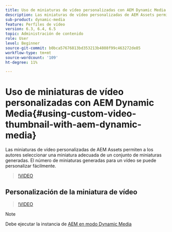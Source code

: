 ```yaml
---
title: Uso de miniaturas de vídeo personalizadas con AEM Dynamic Media
description: Las miniaturas de vídeo personalizadas de AEM Assets permiten a los autores seleccionar una miniatura adecuada de un conjunto de miniaturas generadas. El número de miniaturas generadas para un vídeo se puede personalizar fácilmente.
sub-product: dynamic-media
feature: Perfiles de vídeo
version: 6.3, 6.4, 6.5
topic: Administración de contenido
role: User
level: Beginner
source-git-commit: b0bca57676813bd353213b4808f99c463272de85
workflow-type: tm+mt
source-wordcount: '109'
ht-degree: 11%

---
```



# Uso de miniaturas de vídeo personalizadas con AEM Dynamic Media{#using-custom-video-thumbnail-with-aem-dynamic-media}

Las miniaturas de vídeo personalizadas de AEM Assets permiten a los autores seleccionar una miniatura adecuada de un conjunto de miniaturas generadas. El número de miniaturas generadas para un vídeo se puede personalizar fácilmente.

>[!VIDEO](https://video.tv.adobe.com/v/16467/?quality=9&learn=on)

## Personalización de la miniatura de vídeo

>[!VIDEO](https://video.tv.adobe.com/v/18867/)

>[!NOTE]
>
>Debe ejecutar la instancia de [AEM en modo Dynamic Media](https://docs.adobe.com/docs/es-ES/aem/6-3/administer/content/dynamic-media/config-dynamic.html)